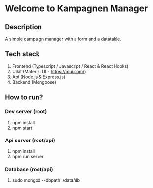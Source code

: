 # Welcome to Kampagnen Manager

## Description

A simple campaign manager with a form and a datatable.

## Tech stack

1. Frontend (Typescript / Javascript / React & React Hooks)
2. Uikit (Material UI - https://mui.com/)
3. Api (Node.js & Express.js)
4. Backend (Mongoose)

## How to run?

### Dev server (root)

1. npm install
2. npm start

### Api server (root/api)

1. npm install
2. npm run server

### Database (root/api)

1. sudo mongod --dbpath ./data/db

